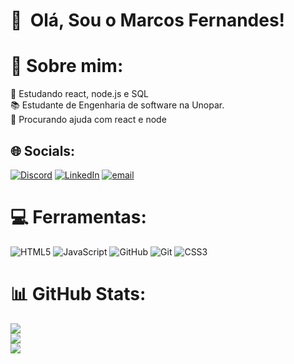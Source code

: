 <h1>👋 &nbsp;Olá, Sou o Marcos Fernandes!</h1>

# 💫 Sobre mim:
🌱 Estudando react, node.js e SQL<br>📚 Estudante de Engenharia de software na Unopar.<br>🤝  Procurando ajuda com react e node<br>


## 🌐 Socials:
[![Discord](https://img.shields.io/badge/Discord-%237289DA.svg?logo=discord&logoColor=white)](https://discord.gg/marcosvf23) [![LinkedIn](https://img.shields.io/badge/LinkedIn-%230077B5.svg?logo=linkedin&logoColor=white)](https://linkedin.com/in/marcosvf23) [![email](https://img.shields.io/badge/Email-D14836?logo=gmail&logoColor=white)](mailto:marcosvf23@hotmail.com) 

# 💻 Ferramentas:
![HTML5](https://img.shields.io/badge/html5-%23E34F26.svg?style=for-the-badge&logo=html5&logoColor=white) ![JavaScript](https://img.shields.io/badge/javascript-%23323330.svg?style=for-the-badge&logo=javascript&logoColor=%23F7DF1E) ![GitHub](https://img.shields.io/badge/github-%23121011.svg?style=for-the-badge&logo=github&logoColor=white) ![Git](https://img.shields.io/badge/git-%23F05033.svg?style=for-the-badge&logo=git&logoColor=white) ![CSS3](https://img.shields.io/badge/css3-%231572B6.svg?style=for-the-badge&logo=css3&logoColor=white)
# 📊 GitHub Stats:
![](https://github-readme-stats.vercel.app/api?username=marcosvf23&theme=dracula&hide_border=false&include_all_commits=true&count_private=false)<br/>
![](https://nirzak-streak-stats.vercel.app/?user=marcosvf23&theme=dracula&hide_border=false)<br/>
![](https://github-readme-stats.vercel.app/api/top-langs/?username=marcosvf23&theme=dracula&hide_border=false&include_all_commits=true&count_private=false&layout=compact)

<!-- Proudly created with GPRM ( https://gprm.itsvg.in ) -->
